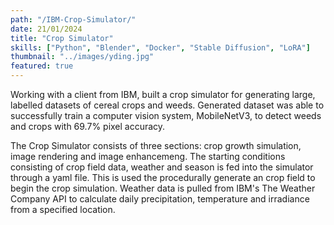 ```yaml
---
path: "/IBM-Crop-Simulator/"
date: 21/01/2024
title: "Crop Simulator"
skills: ["Python", "Blender", "Docker", "Stable Diffusion", "LoRA"]
thumbnail: "../images/yding.jpg"
featured: true
---
```


Working with a client from IBM, built a crop simulator for generating large, labelled datasets of cereal crops and weeds. Generated dataset was able to successfully train a computer vision system, MobileNetV3, to detect weeds and crops with 69.7% pixel accuracy.



The Crop Simulator consists of three sections: crop growth simulation, image rendering and image enhancemeng. The starting conditions consisting of crop field data, weather and season is fed into the simulator through a yaml file. This is used the procedurally generate an crop field to begin the crop simulation. Weather data is pulled from IBM's The Weather Company API to calculate daily precipitation, temperature and irradiance from a specified location.